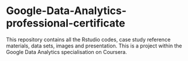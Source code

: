 # Google-Data-Analytics-professional-certificate
This repository contains all the Rstudio codes, case study reference materials, data sets, images and presentation. This is a project within the Google Data Analytics specialisation on Coursera. 
